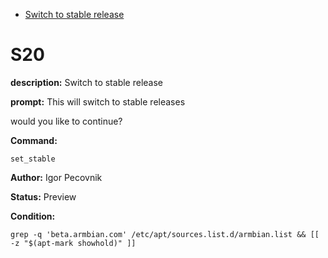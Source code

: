- [Switch to stable release](#s20)

# S20

**description:** Switch to stable release

**prompt:** 
This will switch to stable releases

would you like to continue?

**Command:** 
~~~
set_stable
~~~

**Author:** Igor Pecovnik

**Status:** Preview

**Condition:**
~~~
grep -q 'beta.armbian.com' /etc/apt/sources.list.d/armbian.list && [[ -z "$(apt-mark showhold)" ]]
~~~

